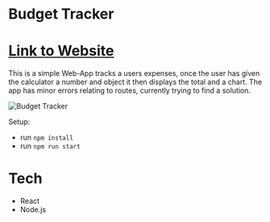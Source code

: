 # Budget Tracker

# [Link to Website](https://budget-tracker-rust.vercel.app/)

This is a simple Web-App tracks a users expenses, once the user has given the calculator a number and object it then displays the total and a chart.
The app has minor errors relating to routes, currently trying to find a solution.

![Budget Tracker](https://github.com/willtham1/Budget-Tracker/blob/main/Assets/1.png)

Setup:
- run ```npm install```
- run ```npm run start```

# Tech
- React
- Node.js 
